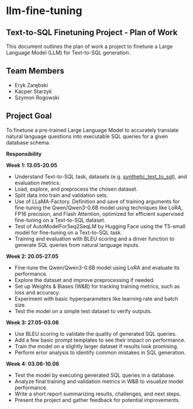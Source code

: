 # llm-fine-tuning

## Text-to-SQL Finetuning Project - Plan of Work

This document outlines the plan of work a project to finetune a Large Language Model (LLM) for Text-to-SQL generation.

## Team Members

* Eryk Zarębski
* Kacper Starzyk
* Szymon Rogowski

## Project Goal

To finetune a pre-trained Large Language Model to accurately translate natural language questions into executable SQL queries for a given database schema.

**Responsibility**

**Week 1: 13.05-20.05**

* Understand Text-to-SQL task, datasets (e.g. [synthetic_text_to_sql](https://huggingface.co/datasets/gretelai/synthetic_text_to_sql)), and evaluation metrics.
* Load, explore, and preprocess the chosen dataset.
* Split data into train and validation sets.
* Use of LLaMA-Factory. Definition and save of training arguments for fine-tuning the Qwen/Qwen3-0.6B model using techniques like LoRA, FP16 precision, and Flash Attention, optimized for efficient supervised fine-tuning on a Text-to-SQL dataset.
* Test of AutoModelForSeq2SeqLM by Hugging Face using the T5-small model for fine-tuning on a Text-to-SQL task.
* Training and evaluation with BLEU scoring and a driver function to generate SQL queries from natural language inputs.

**Week 2: 20.05-27.05**
* Fine-tune the Qwen/Qwen3-0.6B model using LoRA and evaluate its performance.
* Explore the dataset and improve preprocessing if needed.
* Set up Weights & Biases (W&B) for tracking training metrics, such as loss and accuracy.
* Experiment with basic hyperparameters like learning rate and batch size.
* Test the model on a simple test dataset to verify outputs.

**Week 3: 27.05-03.06**

* Use BLEU scoring to validate the quality of generated SQL queries.
* Add a few basic prompt templates to see their impact on performance.
* Train the model on a slightly larger dataset if results look promising.
* Perform error analysis to identify common mistakes in SQL generation.

**Week 4: 03.06-10.06**

* Test the model by executing generated SQL queries in a database.
* Analyze final training and validation metrics in W&B to visualize model performance.
* Write a short report summarizing results, challenges, and next steps.
* Present the project and gather feedback for potential improvements.
